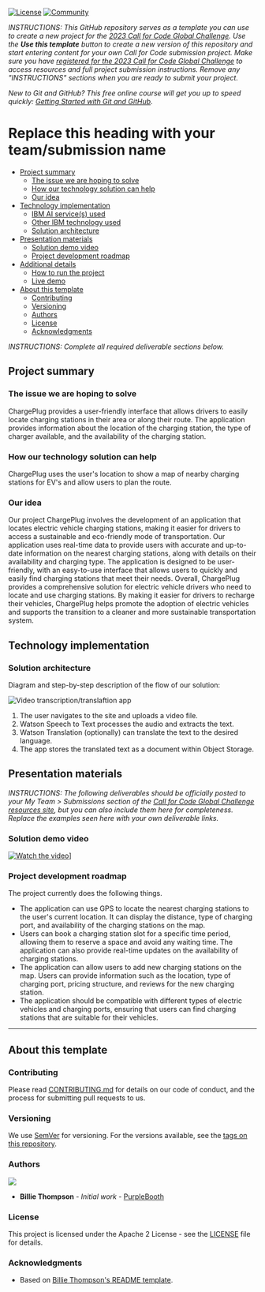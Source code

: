 [![License](https://img.shields.io/badge/License-Apache2-blue.svg)](https://www.apache.org/licenses/LICENSE-2.0) [![Community](https://img.shields.io/badge/Join-Community-blue)](https://developer.ibm.com/callforcode/solutions/projects/get-started/)

_INSTRUCTIONS: This GitHub repository serves as a template you can use to create a new project for the [2023 Call for Code Global Challenge](https://developer.ibm.com/callforcode/global-challenge/). Use the **Use this template** button to create a new version of this repository and start entering content for your own Call for Code submission project. Make sure you have [registered for the 2023 Call for Code Global Challenge](https://developer.ibm.com/callforcode/global-challenge/register/) to access resources and full project submission instructions. Remove any "INSTRUCTIONS" sections when you are ready to submit your project._

_New to Git and GitHub? This free online course will get you up to speed quickly: [Getting Started with Git and GitHub](https://www.coursera.org/learn/getting-started-with-git-and-github)_.

# Replace this heading with your team/submission name

- [Project summary](#project-summary)
  - [The issue we are hoping to solve](#the-issue-we-are-hoping-to-solve)
  - [How our technology solution can help](#how-our-technology-solution-can-help)
  - [Our idea](#our-idea)
- [Technology implementation](#technology-implementation)
  - [IBM AI service(s) used](#ibm-ai-services-used)
  - [Other IBM technology used](#other-ibm-technology-used)
  - [Solution architecture](#solution-architecture)
- [Presentation materials](#presentation-materials)
  - [Solution demo video](#solution-demo-video)
  - [Project development roadmap](#project-development-roadmap)
- [Additional details](#additional-details)
  - [How to run the project](#how-to-run-the-project)
  - [Live demo](#live-demo)
- [About this template](#about-this-template)
  - [Contributing](#contributing)
  - [Versioning](#versioning)
  - [Authors](#authors)
  - [License](#license)
  - [Acknowledgments](#acknowledgments)

_INSTRUCTIONS: Complete all required deliverable sections below._

## Project summary

### The issue we are hoping to solve

ChargePlug provides a user-friendly interface that allows drivers to easily locate charging stations in their area or along their route. The application provides information about the location of the charging station, the type of charger available, and the availability of the charging station.
### How our technology solution can help

ChargePlug uses the user's location to show a map of nearby charging stations for EV's and allow users to plan the route.

### Our idea

Our project ChargePlug involves the development of an application that locates electric vehicle charging stations, making it easier for drivers to access a sustainable and eco-friendly mode of transportation. Our application uses real-time data to provide users with accurate and up-to-date information on the nearest charging stations, along with details on their availability and charging type. The application is designed to be user-friendly, with an easy-to-use interface that allows users to quickly and easily find charging stations that meet their needs. Overall, ChargePlug provides a comprehensive solution for electric vehicle drivers who need to locate and use charging stations. By making it easier for drivers to recharge their vehicles, ChargePlug helps promote the adoption of electric vehicles and supports the transition to a cleaner and more sustainable transportation system.
## Technology implementation



### Solution architecture

Diagram and step-by-step description of the flow of our solution:

![Video transcription/translaftion app](https://developer.ibm.com/developer/tutorials/cfc-starter-kit-speech-to-text-app-example/images/cfc-covid19-remote-education-diagram-2.png)

1. The user navigates to the site and uploads a video file.
2. Watson Speech to Text processes the audio and extracts the text.
3. Watson Translation (optionally) can translate the text to the desired language.
4. The app stores the translated text as a document within Object Storage.

## Presentation materials

_INSTRUCTIONS: The following deliverables should be officially posted to your My Team > Submissions section of the [Call for Code Global Challenge resources site](https://cfc-prod.skillsnetwork.site/), but you can also include them here for completeness. Replace the examples seen here with your own deliverable links._

### Solution demo video

[![Watch the video](https://img.youtube.com/vi/XZazfZ5A0gk/0.jpg)](https://www.youtube.com/watch?v=XZazfZ5A0gk)]
### Project development roadmap

The project currently does the following things.

- The application can use GPS to locate the nearest charging stations to the user's current location. It can display the distance, type of charging port, and availability of the charging stations on the map.
- Users can book a charging station slot for a specific time period, allowing them to reserve a space and avoid any waiting time. The application can also provide real-time updates on the availability of charging stations.
- The application can allow users to add new charging stations on the map. Users can provide information such as the location, type of charging port, pricing structure, and reviews for the new charging station.
- The application should be compatible with different types of electric vehicles and charging ports, ensuring that users can find charging stations that are suitable for their vehicles.





---


## About this template

### Contributing

Please read [CONTRIBUTING.md](CONTRIBUTING.md) for details on our code of conduct, and the process for submitting pull requests to us.

### Versioning

We use [SemVer](http://semver.org/) for versioning. For the versions available, see the [tags on this repository](https://github.com/your/project/tags).

### Authors

<a href="https://github.com/Call-for-Code/Project-Sample/graphs/contributors">
  <img src="https://contributors-img.web.app/image?repo=Call-for-Code/Project-Sample" />
</a>

- **Billie Thompson** - _Initial work_ - [PurpleBooth](https://github.com/PurpleBooth)

### License

This project is licensed under the Apache 2 License - see the [LICENSE](LICENSE) file for details.

### Acknowledgments

- Based on [Billie Thompson's README template](https://gist.github.com/PurpleBooth/109311bb0361f32d87a2).
